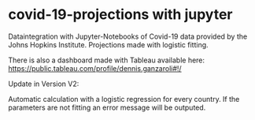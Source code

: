 # covid-19-projections with jupyter

Dataintegration with Jupyter-Notebooks of Covid-19 data provided by the Johns Hopkins Institute.
Projections made with logistic fitting.

There is also a dashboard made with Tableau available here: https://public.tableau.com/profile/dennis.ganzaroli#!/

Update in Version V2:

Automatic calculation with a logistic regression for every country.
If the parameters are not fitting an error message will be outputed.
